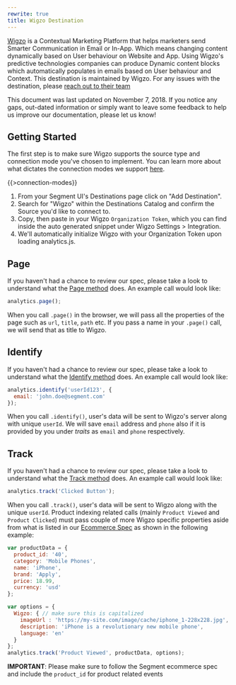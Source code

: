 ```yaml
---
rewrite: true
title: Wigzo Destination
---
```


[Wigzo](https://www.wigzo.com/) is a Contextual Marketing Platform that helps marketers send Smarter Communication in Email or In-App.
Which means changing content dynamically based on User behaviour on Website and App.
Using Wigzo's predictive technologies companies can produce Dynamic content blocks which automatically populates in emails based on User behaviour and Context.
This destination is maintained by Wigzo. For any issues with the destination, please [reach out to their team](mailto:support@wigzo.com)

This document was last updated on November 7, 2018.
If you notice any gaps, out-dated information or simply want to leave some feedback to help us improve our documentation, please let us know!

## Getting Started

The first step is to make sure Wigzo supports the source type and connection mode you've chosen to implement. You can learn more about what dictates the connection modes we support [here](https://segment.com/docs/destinations/#connection-modes).

{{>connection-modes}}

1. From your Segment UI's Destinations page click on "Add Destination".
2. Search for "Wigzo" within the Destinations Catalog and confirm the Source you'd like to connect to.
3. Copy, then paste in your Wigzo `Organization Token`, which you can find inside the auto generated snippet under Wigzo Settings > Integration.
4. We'll automatically initialize Wigzo with your Organization Token upon loading analytics.js.

## Page

If you haven't had a chance to review our spec, please take a look to understand what the [Page method](https://segment.com/docs/spec/page/) does. An example call would look like:

```javascript
analytics.page();
```

When you call `.page()` in the browser, we will pass all the properties of the page such as `url`, `title`, `path` etc. If you pass a name in your `.page()` call, we will send that as title to Wigzo.

## Identify

If you haven't had a chance to review our spec, please take a look to understand what the [Identify method](https://segment.com/docs/spec/identify/) does. An example call would look like:

```javascript
analytics.identify('userId123', {
  email: 'john.doe@segment.com'
});
```

When you call `.identify()`, user's data will be sent to Wigzo's server along with unique `userId`. We will save `email` address and `phone` also if it is provided by you under *traits* as `email` and `phone` respectively.

## Track

If you haven't had a chance to review our spec, please take a look to understand what the [Track method](https://segment.com/docs/spec/track/) does. An example call would look like:

```javascript
analytics.track('Clicked Button');
```

When you call `.track()`, user's data will be sent to Wigzo along with the unique `userId`.
Product indexing related calls (mainly `Product Viewed` and `Product Clicked`) must pass couple of more Wigzo specific properties aside from what is listed in our [Ecommerce Spec](/docs/spec/ecommerce/v2/) as shown in the following example:

```js
var productData = {
  product_id: '40',
  category: 'Mobile Phones',
  name: 'iPhone',
  brand: 'Apply',
  price: 18.99,
  currency: 'usd'
};

var options = {
  Wigzo: { // make sure this is capitalized
    imageUrl : 'https://my-site.com/image/cache/iphone_1-228x228.jpg',
    description: 'iPhone is a revolutionary new mobile phone',
    language: 'en'
  }
};
analytics.track('Product Viewed', productData, options);
```

**IMPORTANT**: Please make sure to follow the Segment ecommerce spec and include the `product_id` for product related events
